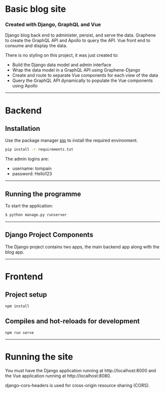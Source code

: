 # Basic blog site
### Created with Django, GraphQL and Vue

Django blog back end to administer, persist, and serve the data. Graphene to create the GraphQL API and Apollo to query the API. Vue front end to consume and display the data. 

There is no styling on this project, it was just created to:
- Build the Django data model and admin interface
- Wrap the data model in a GraphQL API using Graphene-Django
- Create and route to separate Vue components for each view of the data
- Query the GraphQL API dynamically to populate the Vue components using Apollo

---

# Backend 

## Installation

Use the package manager [pip](https://pip.pypa.io/en/stable/) to install the required environment.

```bash
pip install -r requirements.txt
```

The admin logins are:
- username: tompain
- password: Hello123 

---

## Running the programme

To start the application:

```bash
$ python manage.py runserver
```

---

## Django Project Components

The Django project contains two apps, the main backend app along with the blog app. 

---

# Frontend

## Project setup
```
npm install
```

## Compiles and hot-reloads for development
```
npm run serve
```

---

# Running the site

You must have the Django application running at http://localhost:8000 and the Vue application running at http://localhost:8080.

django-cors-headers is used for cross-origin resource sharing (CORS).
